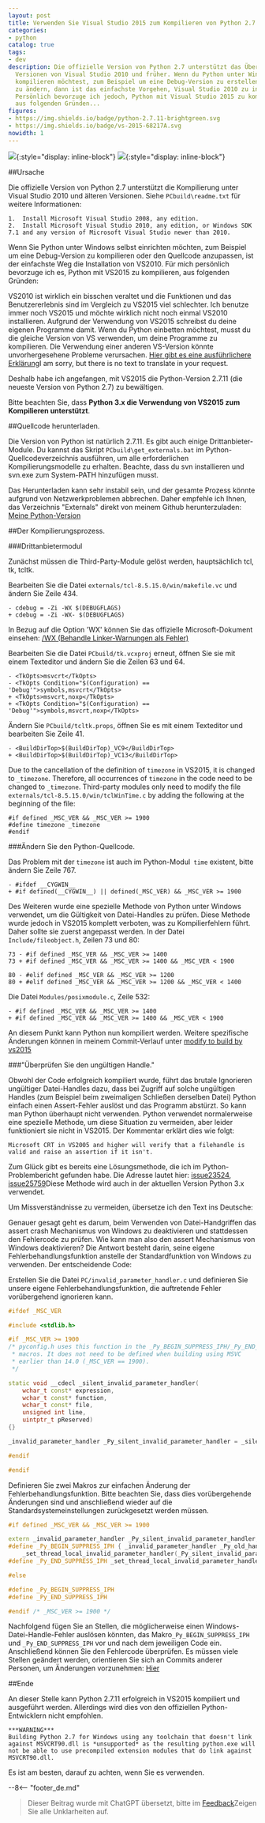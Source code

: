 ```yaml
---
layout: post
title: Verwenden Sie Visual Studio 2015 zum Kompilieren von Python 2.7.11.
categories:
- python
catalog: true
tags:
- dev
description: Die offizielle Version von Python 2.7 unterstützt das Übersetzen mit
  Versionen von Visual Studio 2010 und früher. Wenn du Python unter Windows selbst
  kompilieren möchtest, zum Beispiel um eine Debug-Version zu erstellen oder den Quellcode
  zu ändern, dann ist das einfachste Vorgehen, Visual Studio 2010 zu installieren.
  Persönlich bevorzuge ich jedoch, Python mit Visual Studio 2015 zu kompilieren, hauptsächlich
  aus folgenden Gründen...
figures:
- https://img.shields.io/badge/python-2.7.11-brightgreen.svg
- https://img.shields.io/badge/vs-2015-68217A.svg
nowidth: 1
---
```


<meta property="og:title" content="使用 Visual Studio 2015 编译 Python 2.7.11" />

![](https://img.shields.io/badge/python-2.7.11-brightgreen.svg){:style="display: inline-block"}
![](https://img.shields.io/badge/vs-2015-68217A.svg){:style="display: inline-block"}

##Ursache

Die offizielle Version von Python 2.7 unterstützt die Kompilierung unter Visual Studio 2010 und älteren Versionen. Siehe `PCbuild\readme.txt` für weitere Informationen:


	1.  Install Microsoft Visual Studio 2008, any edition.
	2.  Install Microsoft Visual Studio 2010, any edition, or Windows SDK 7.1 and any version of Microsoft Visual Studio newer than 2010.


Wenn Sie Python unter Windows selbst einrichten möchten, zum Beispiel um eine Debug-Version zu kompilieren oder den Quellcode anzupassen, ist der einfachste Weg die Installation von VS2010.
Für mich persönlich bevorzuge ich es, Python mit VS2015 zu kompilieren, aus folgenden Gründen:


VS2010 ist wirklich ein bisschen veraltet und die Funktionen und das Benutzererlebnis sind im Vergleich zu VS2015 viel schlechter. Ich benutze immer noch VS2015 und möchte wirklich nicht noch einmal VS2010 installieren.
Aufgrund der Verwendung von VS2015 schreibst du deine eigenen Programme damit. Wenn du Python einbetten möchtest, musst du die gleiche Version von VS verwenden, um deine Programme zu kompilieren. Die Verwendung einer anderen VS-Version könnte unvorhergesehene Probleme verursachen. [Hier gibt es eine ausführlichere Erklärung](http://siomsystems.com/mixing-visual-studio-versions/)I am sorry, but there is no text to translate in your request.

Deshalb habe ich angefangen, mit VS2015 die Python-Version 2.7.11 (die neueste Version von Python 2.7) zu bewältigen.

Bitte beachten Sie, dass **Python 3.x die Verwendung von VS2015 zum Kompilieren unterstützt**.

##Quellcode herunterladen.

Die Version von Python ist natürlich 2.7.11. Es gibt auch einige Drittanbieter-Module. Du kannst das Skript `PCbuild\get_externals.bat` im Python-Quellcodeverzeichnis ausführen, um alle erforderlichen Kompilierungsmodelle zu erhalten. Beachte, dass du svn installieren und svn.exe zum System-PATH hinzufügen musst.

Das Herunterladen kann sehr instabil sein, und der gesamte Prozess könnte aufgrund von Netzwerkproblemen abbrechen. Daher empfehle ich Ihnen, das Verzeichnis "Externals" direkt von meinem Github herunterzuladen: [Meine Python-Version](https://github.com/disenone/wpython-2.7.11/tree/e13f43a3b72ae2bdf4d2950c6364750ae668cbf4/externals)

##Der Kompilierungsprozess.

###Drittanbietermodul

Zunächst müssen die Third-Party-Module gelöst werden, hauptsächlich tcl, tk, tcltk.

Bearbeiten Sie die Datei `externals/tcl-8.5.15.0/win/makefile.vc` und ändern Sie Zeile 434.

	- cdebug = -Zi -WX $(DEBUGFLAGS)
	+ cdebug = -Zi -WX- $(DEBUGFLAGS)

In Bezug auf die Option 'WX' können Sie das offizielle Microsoft-Dokument einsehen: [/WX (Behandle Linker-Warnungen als Fehler)](https://msdn.microsoft.com/en-us/library/ms235592.aspx)

Bearbeiten Sie die Datei `PCbuild/tk.vcxproj` erneut, öffnen Sie sie mit einem Texteditor und ändern Sie die Zeilen 63 und 64.

	- <TkOpts>msvcrt</TkOpts>
	- <TkOpts Condition="$(Configuration) == 'Debug'">symbols,msvcrt</TkOpts>
	+ <TkOpts>msvcrt,noxp</TkOpts>
	+ <TkOpts Condition="$(Configuration) == 'Debug'">symbols,msvcrt,noxp</TkOpts>

Ändern Sie `PCbuild/tcltk.props`, öffnen Sie es mit einem Texteditor und bearbeiten Sie Zeile 41.

	- <BuildDirTop>$(BuildDirTop)_VC9</BuildDirTop>
	+ <BuildDirTop>$(BuildDirTop)_VC13</BuildDirTop>

Due to the cancellation of the definition of `timezone` in VS2015, it is changed to `_timezone`. Therefore, all occurrences of `timezone` in the code need to be changed to `_timezone`. Third-party modules only need to modify the file `externals/tcl-8.5.15.0/win/tclWinTime.c` by adding the following at the beginning of the file:

	#if defined _MSC_VER && _MSC_VER >= 1900
	#define timezone _timezone
	#endif

###Ändern Sie den Python-Quellcode.

Das Problem mit der `timezone` ist auch im Python-Modul` time` existent, bitte ändern Sie Zeile 767.

	- #ifdef __CYGWIN__
	+ #if defined(__CYGWIN__) || defined(_MSC_VER) && _MSC_VER >= 1900

Des Weiteren wurde eine spezielle Methode von Python unter Windows verwendet, um die Gültigkeit von Datei-Handles zu prüfen. Diese Methode wurde jedoch in VS2015 komplett verboten, was zu Kompilierfehlern führt. Daher sollte sie zuerst angepasst werden. In der Datei `Include/fileobject.h`, Zeilen 73 und 80:

	73 - #if defined _MSC_VER && _MSC_VER >= 1400
	73 + #if defined _MSC_VER && _MSC_VER >= 1400 && _MSC_VER < 1900

	80 - #elif defined _MSC_VER && _MSC_VER >= 1200
	80 + #elif defined _MSC_VER && _MSC_VER >= 1200 && _MSC_VER < 1400

Die Datei `Modules/posixmodule.c`, Zeile 532:

	- #if defined _MSC_VER && _MSC_VER >= 1400
	+ #if defined _MSC_VER && _MSC_VER >= 1400 && _MSC_VER < 1900

An diesem Punkt kann Python nun kompiliert werden. Weitere spezifische Änderungen können in meinem Commit-Verlauf unter [modify to build by vs2015](https://github.com/disenone/wpython-2.7.11/commit/4037e2d806518dbf06ffb8ee5c46f419ef8d7edf)


###"Überprüfen Sie den ungültigen Handle."

Obwohl der Code erfolgreich kompiliert wurde, führt das brutale Ignorieren ungültiger Datei-Handles dazu, dass bei Zugriff auf solche ungültigen Handles (zum Beispiel beim zweimaligen Schließen derselben Datei) Python einfach einen Assert-Fehler auslöst und das Programm abstürzt. So kann man Python überhaupt nicht verwenden. Python verwendet normalerweise eine spezielle Methode, um diese Situation zu vermeiden, aber leider funktioniert sie nicht in VS2015. Der Kommentar erklärt dies wie folgt:

	Microsoft CRT in VS2005 and higher will verify that a filehandle is valid and raise an assertion if it isn't.


Zum Glück gibt es bereits eine Lösungsmethode, die ich im Python-Problembericht gefunden habe. Die Adresse lautet hier: [issue23524](http://psf.upfronthosting.co.za/roundup/tracker/issue23524), [issue25759](http://psf.upfronthosting.co.za/roundup/tracker/issue25759)Diese Methode wird auch in der aktuellen Version Python 3.x verwendet.


Um Missverständnisse zu vermeiden, übersetze ich den Text ins Deutsche:

Genauer gesagt geht es darum, beim Verwenden von Datei-Handgriffen das assert crash Mechanismus von Windows zu deaktivieren und stattdessen den Fehlercode zu prüfen. Wie kann man also den assert Mechanismus von Windows deaktivieren? Die Antwort besteht darin, seine eigene Fehlerbehandlungsfunktion anstelle der Standardfunktion von Windows zu verwenden. Der entscheidende Code:  


Erstellen Sie die Datei `PC/invalid_parameter_handler.c` und definieren Sie unsere eigene Fehlerbehandlungsfunktion, die auftretende Fehler vorübergehend ignorieren kann.

```c++
#ifdef _MSC_VER

#include <stdlib.h>

#if _MSC_VER >= 1900
/* pyconfig.h uses this function in the _Py_BEGIN_SUPPRESS_IPH/_Py_END_SUPPRESS_IPH
 * macros. It does not need to be defined when building using MSVC
 * earlier than 14.0 (_MSC_VER == 1900).
 */

static void __cdecl _silent_invalid_parameter_handler(
    wchar_t const* expression,
    wchar_t const* function,
    wchar_t const* file,
    unsigned int line,
	uintptr_t pReserved) 
{}

_invalid_parameter_handler _Py_silent_invalid_parameter_handler = _silent_invalid_parameter_handler;

#endif

#endif
```

Definieren Sie zwei Makros zur einfachen Änderung der Fehlerbehandlungsfunktion. Bitte beachten Sie, dass dies vorübergehende Änderungen sind und anschließend wieder auf die Standardsystemeinstellungen zurückgesetzt werden müssen.

```c++
#if defined _MSC_VER && _MSC_VER >= 1900

extern _invalid_parameter_handler _Py_silent_invalid_parameter_handler;
#define _Py_BEGIN_SUPPRESS_IPH { _invalid_parameter_handler _Py_old_handler = \
    _set_thread_local_invalid_parameter_handler(_Py_silent_invalid_parameter_handler);
#define _Py_END_SUPPRESS_IPH _set_thread_local_invalid_parameter_handler(_Py_old_handler); }

#else

#define _Py_BEGIN_SUPPRESS_IPH
#define _Py_END_SUPPRESS_IPH

#endif /* _MSC_VER >= 1900 */
```

Nachfolgend fügen Sie an Stellen, die möglicherweise einen Windows-Datei-Handle-Fehler auslösen könnten, das Makro`_Py_BEGIN_SUPPRESS_IPH` und `_Py_END_SUPPRESS_IPH` vor und nach dem jeweiligen Code ein. Anschließend können Sie den Fehlercode überprüfen. Es müssen viele Stellen geändert werden, orientieren Sie sich an Commits anderer Personen, um Änderungen vorzunehmen:
[Hier](https://github.com/kovidgoyal/cpython/commit/a9ec814d466d3c0139d10b69666f88eed10e4940)

##Ende

An dieser Stelle kann Python 2.7.11 erfolgreich in VS2015 kompiliert und ausgeführt werden. Allerdings wird dies von den offiziellen Python-Entwicklern nicht empfohlen.

	***WARNING***
	Building Python 2.7 for Windows using any toolchain that doesn't link
	against MSVCRT90.dll is *unsupported* as the resulting python.exe will
	not be able to use precompiled extension modules that do link against
	MSVCRT90.dll.

Es ist am besten, darauf zu achten, wenn Sie es verwenden.

--8<-- "footer_de.md"


> Dieser Beitrag wurde mit ChatGPT übersetzt, bitte im [Feedback](https://github.com/disenone/wiki_blog/issues/new)Zeigen Sie alle Unklarheiten auf. 
